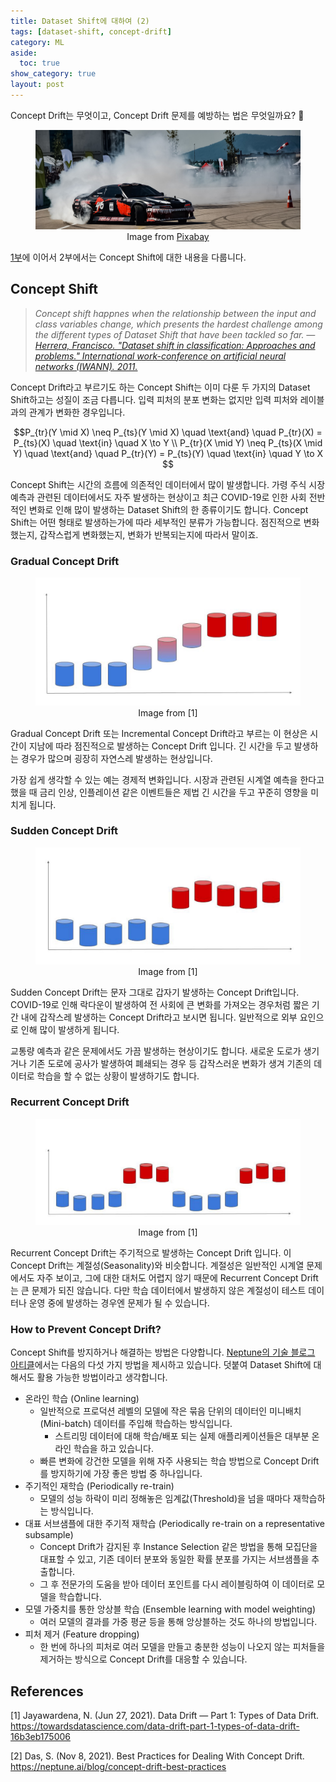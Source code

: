 ```yaml
---
title: Dataset Shift에 대하여 (2)
tags: [dataset-shift, concept-drift]
category: ML
aside:
  toc: true
show_category: true
layout: post
---
```


Concept Drift는 무엇이고, Concept Drift 문제를 예방하는 법은 무엇일까요? 🤔

<!--more-->

<figure>
  <img src='/assets/images/2021-11-23-about-dataset-shift-2/drift.jpg'>
  <figcaption style="text-align: center;">Image from <a href="https://pixabay.com/photos/drift-car-race-speed-smoke-3723673/">Pixabay</a></figcaption>
</figure>


[1부](/ml/2021/11/19/about-dataset-shift-1.html)에 이어서 2부에서는 Concept Shift에 대한 내용을 다룹니다.

## Concept Shift

> *Concept shift happnes when the relationship between the input and class variables change, which presents the hardest challenge among the different types of Dataset Shift that have been tackled so far. —  [Herrera, Francisco. "Dataset shift in classification: Approaches and problems." International work-conference on artificial neural networks (IWANN). 2011.](http://iwann.ugr.es/2011/pdf/InvitedTalk-FHerrera-IWANN11.pdf)*
> 

Concept Drift라고 부르기도 하는 Concept Shift는 이미 다룬 두 가지의 Dataset Shift하고는 성질이 조금 다릅니다. 입력 피처의 분포 변화는 없지만 입력 피처와 레이블과의 관계가 변화한 경우입니다. 

$$P_{tr}(Y \mid X) \neq P_{ts}(Y \mid X) \quad \text{and} \quad P_{tr}(X) = P_{ts}(X) \quad \text{in} \quad X \to Y \\
P_{tr}(X \mid Y) \neq P_{ts}(X \mid Y) \quad \text{and} \quad P_{tr}(Y) = P_{ts}(Y) \quad \text{in} \quad Y \to X $$

Concept Shift는 시간의 흐름에 의존적인 데이터에서 많이 발생합니다. 가령 주식 시장 예측과 관련된 데이터에서도 자주 발생하는 현상이고 최근 COVID-19로 인한 사회 전반적인 변화로 인해 많이 발생하는 Dataset Shift의 한 종류이기도 합니다. Concept Shift는 어떤 형태로 발생하는가에 따라 세부적인 분류가 가능합니다. 점진적으로 변화했는지, 갑작스럽게 변화했는지, 변화가 반복되는지에 따라서 말이죠.

### Gradual Concept Drift

<figure>
  <img src='/assets/images/2021-11-23-about-dataset-shift-2/gradual_concept_drift.jpeg'>
  <figcaption style="text-align: center;">Image from [1]</figcaption>
</figure>

Gradual Concept Drift 또는 Incremental Concept Drift라고 부르는 이 현상은 시간이 지남에 따라 점진적으로 발생하는 Concept Drift 입니다. 긴 시간을 두고 발생하는 경우가 많으며 굉장히 자연스레 발생하는 현상입니다. 

가장 쉽게 생각할 수 있는 예는 경제적 변화입니다. 시장과 관련된 시계열 예측을 한다고 했을 때 금리 인상, 인플레이션 같은 이벤트들은 제법 긴 시간을 두고 꾸준히 영향을 미치게 됩니다.

### Sudden Concept Drift

<figure>
  <img src='/assets/images/2021-11-23-about-dataset-shift-2/sudden_concept_drift.jpeg'>
  <figcaption style="text-align: center;">Image from [1]</figcaption>
</figure>

Sudden Concept Drift는 문자 그대로 갑자기 발생하는 Concept Drift입니다. COVID-19로 인해 락다운이 발생하여 전 사회에 큰 변화를 가져오는 경우처럼 짧은 기간 내에 갑작스레 발생하는 Concept Drift라고 보시면 됩니다. 일반적으로 외부 요인으로 인해 많이 발생하게 됩니다.

교통량 예측과 같은 문제에서도 가끔 발생하는 현상이기도 합니다. 새로운 도로가 생기거나 기존 도로에 공사가 발생하여 폐쇄되는 경우 등 갑작스러운 변화가 생겨 기존의 데이터로 학습을 할 수 없는 상황이 발생하기도 합니다.

### Recurrent Concept Drift

<figure>
  <img src='/assets/images/2021-11-23-about-dataset-shift-2/recurrent_concept_drift.jpeg'>
  <figcaption style="text-align: center;">Image from [1]</figcaption>
</figure>

Recurrent Concept Drift는 주기적으로 발생하는 Concept Drift 입니다. 이 Concept Drift는 계절성(Seasonality)와 비슷합니다. 계절성은 일반적인 시계열 문제에서도 자주 보이고, 그에 대한 대처도 어렵지 않기 때문에 Recurrent Concept Drift는 큰 문제가 되진 않습니다. 다만 학습 데이터에서 발생하지 않은 계절성이 테스트 데이터나 운영 중에 발생하는 경우엔 문제가 될 수 있습니다.

### How to Prevent Concept Drift?

Concept Shift를 방지하거나 해결하는 방법은 다양합니다. [Neptune의 기술 블로그 아티클](https://neptune.ai/blog/concept-drift-best-practices)에서는 다음의 다섯 가지 방법을 제시하고 있습니다. 덧붙여 Dataset Shift에 대해서도 활용 가능한 방법이라고 생각합니다.

- 온라인 학습 (Online learning)
    - 일반적으로 프로덕션 레벨의 모델에 작은 묶음 단위의 데이터인 미니배치(Mini-batch) 데이터를 주입해 학습하는 방식입니다.
        - 스트리밍 데이터에 대해 학습/배포 되는 실제 애플리케이션들은 대부분 온라인 학습을 하고 있습니다.
    - 빠른 변화에 강건한 모델을 위해 자주 사용되는 학습 방법으로 Concept Drift를 방지하기에 가장 좋은 방법 중 하나입니다.
- 주기적인 재학습 (Periodically re-train)
    - 모델의 성능 하락이 미리 정해놓은 임계값(Threshold)을 넘을 때마다 재학습하는 방식입니다.
- 대표 서브샘플에 대한 주기적 재학습 (Periodically re-train on a representative subsample)
    - Concept Drift가 감지된 후 Instance Selection 같은 방법을 통해 모집단을 대표할 수 있고, 기존 데이터 분포와 동일한 확률 분포를 가지는 서브샘플을 추출합니다.
    - 그 후 전문가의 도움을 받아 데이터 포인트를 다시 레이블링하여 이 데이터로 모델을 학습합니다.
- 모델 가중치를 통한 앙상블 학습 (Ensemble learning with model weighting)
    - 여러 모델의 결과를 가중 평균 등을 통해 앙상블하는 것도 하나의 방법입니다.
- 피처 제거 (Feature dropping)
    - 한 번에 하나의 피처로 여러 모델을 만들고 충분한 성능이 나오지 않는 피처들을 제거하는 방식으로 Concept Drift를 대응할 수 있습니다.

## References

[1] Jayawardena, N. (Jun 27, 2021). Data Drift — Part 1: Types of Data Drift. https://towardsdatascience.com/data-drift-part-1-types-of-data-drift-16b3eb175006

[2] Das, S. (Nov 8, 2021). Best Practices for Dealing With Concept Drift. https://neptune.ai/blog/concept-drift-best-practices